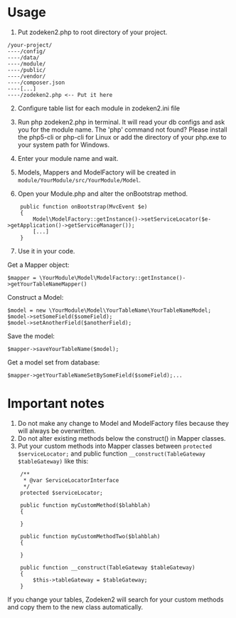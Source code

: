 # Usage #

1. Put zodeken2.php to root directory of your project.

```
/your-project/
----/config/
----/data/
----/module/
----/public/
----/vendor/
----/composer.json
----[...]
----/zodeken2.php <-- Put it here
```

2. Configure table list for each module in zodeken2.ini file

3. Run php zodeken2.php in terminal. It will read your db configs and ask you for the module name. The 'php' command not found? Please install the php5-cli or php-cli for Linux or add the directory of your php.exe to your system path for Windows.

4. Enter your module name and wait.

5. Models, Mappers and ModelFactory will be created in `module/YourModule/src/YourModule/Model`.

6. Open your Module.php and alter the onBootstrap method.

```
    public function onBootstrap(MvcEvent $e)
    {
        Model\ModelFactory::getInstance()->setServiceLocator($e->getApplication()->getServiceManager());
        [...]
    }
```

7. Use it in your code.

Get a Mapper object:
```
$mapper = \YourModule\Model\ModelFactory::getInstance()->getYourTableNameMapper()
```
Construct a Model:
```
$model = new \YourModule\Model\YourTableName\YourTableNameModel;
$model->setSomeField($someField);
$model->setAnotherField($anotherField);
```
Save the model:
```
$mapper->saveYourTableName($model);
```
Get a model set from database:
```
$mapper->getYourTableNameSetBySomeField($someField);...
```

# Important notes #

  1. Do not make any change to Model and ModelFactory files because they will always be overwritten.
  1. Do not alter existing methods below the construct() in Mapper classes.
  1. Put your custom methods into Mapper classes between `protected $serviceLocator;` and public function `__construct(TableGateway $tableGateway)` like this:
```
    /**
     * @var ServiceLocatorInterface
     */
    protected $serviceLocator;

    public function myCustomMethod($blahblah)
    {
        
    }

    public function myCustomMethodTwo($blahblah)
    {
        
    }

    public function __construct(TableGateway $tableGateway)
    {
        $this->tableGateway = $tableGateway;
    }
```
If you change your tables, Zodeken2 will search for your custom methods and copy them to the new class automatically.